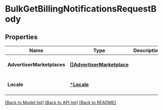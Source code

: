 # BulkGetBillingNotificationsRequestBody

## Properties
Name | Type | Description | Notes
------------ | ------------- | ------------- | -------------
**AdvertiserMarketplaces** | [**[]AdvertiserMarketplace**](advertiserMarketplace.md) |  | [optional] [default to null]
**Locale** | [***Locale**](locale.md) |  | [optional] [default to null]

[[Back to Model list]](../README.md#documentation-for-models) [[Back to API list]](../README.md#documentation-for-api-endpoints) [[Back to README]](../README.md)

